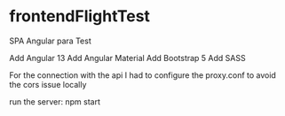 # frontendFlightTest

SPA Angular para Test

Add Angular 13
Add Angular Material
Add Bootstrap 5
Add SASS

For the connection with the api I had to configure the proxy.conf to avoid the cors issue locally

run the server: npm start
